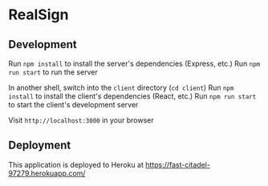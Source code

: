 # RealSign

## Development

Run `npm install` to install the server's dependencies (Express, etc.)
Run `npm run start` to run the server

In another shell, switch into the `client` directory (`cd client`)
Run `npm install` to install the client's dependencies (React, etc.)
Run `npm run start` to start the client's development server

Visit `http://localhost:3000` in your browser

## Deployment

This application is deployed to Heroku at https://fast-citadel-97279.herokuapp.com/